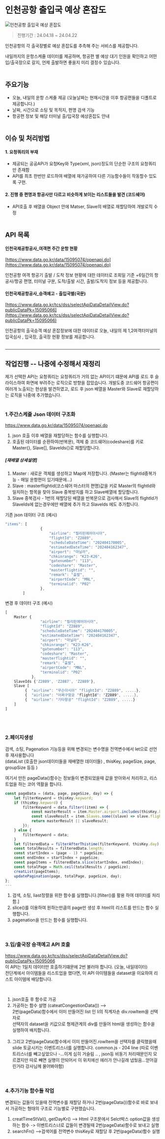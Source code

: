 # 인천공항 출입국 예상 혼잡도

<img src="./common/img/readme.jpg" alt="인천공항 출입국 예상 혼잡도">

> 진행기간 : 24.04.18 ~ 24.04.22

인천공항의 각 출국장별로 예상 혼잡도를 추측해 주는 서비스를 제공합니다.

내일까지의 운항스케쥴 데이터를 제공하며, 항공편 별 예상 대기 인원을 확인하고 어떤 입/출국장으로 갈지, 언제 출발하면 좋을지 미리 결정수 있습니다.
<br><br>

## 주요기능

-   오늘, 내일의 운항 스케쥴 제공 (오늘날짜는 현재시간을 이후 항공편들을 디폴트로 제공합니다.)
-   날짜, 시간으로 소팅 및 목적지, 편명 검색 기능
-   항공편 정보 및 해당 터미널 출/입국장 예상혼잡도 안내
    <br><br>

## 이슈 및 처리방법

#### 1. 요청쿼리의 부재

-   제공되는 공공APi가 요청Key와 Type(xml, json)정도의 단순한 구조의 요청쿼리만 존재함
-   API를 최초 한번만 로드하여 배열에 재가공하여 다른 기능함수들이 작동할수 있도록 구현.

#### 2. 진행 중 편명과 항공사만 다르고 비슷하게 보이는 리스트들을 발견 (코드쉐어)

-   API호출 후 배열을 Object 안에 Matser, Slave의 배열로 재할당하여 개발로직 수정
    <br><br>


## API 목록

#### 인천국제공항공사\_여객편 주간 운항 현황

[https://www.data.go.kr/data/15095074/openapi.do](https://www.data.go.kr/data/15095074/openapi.do)

인천공항 여객 항공기 출발 / 도착 정보 현황에 대한 데이터로 조회일 기준 +6일간의 항공사/항공 편명, 터미널 구분, 도착/출발 시간, 출발/도착지 정보 등을 제공합니다.

#### 인천국제공항공사\_승객예고 - 출입국별(국문)

[https://www.data.go.kr/tcs/dss/selectApiDataDetailView.do?publicDataPk=15095066](https://www.data.go.kr/tcs/dss/selectApiDataDetailView.do?publicDataPk=15095066)

인천공항의 출국승객 예상 혼잡정보에 대한 데이터로 오늘, 내일의 제 1,2여객터미널의 입국심사 , 입국장, 출국장 현황 정보를 제공합니다.
  <br><br>

---
  
## 작업진행 -- 나중에 수정해서 재정리 
제가 선택한 API는 요청쿼리는 요청쿼리가 거의 없는 API이기 떄문에 API를 로드 후 슬라이스하여 화면에 부려주는 로직으로 방향을 잡았습니다.
개발도중 코드쉐어 항공편이 여러개 노출되는 현상을 발견하였고, 로드 후 json 배열을 Master와 Slave로 재할당하는 로직을 나중에 추가했습니다.
<br><br>
### 1.주간스케쥴 Json 데이터 구조화

https://www.data.go.kr/data/15095074/openapi.do <br>

1. json 호출 이후 배열을 재할당하는 함수를 실행합니다.<br>
2. 호출된 데이터를 순환하여(반복문), 객체 중 코드쉐어(codeshare)를 키로 Master{}, Slave[], SlaveIds{}로 재할당합니다.<br>

##### [재배열 상세설명]

1.  Master : 새로운 객체를 생성하고 Map에 저장합니다. (Master는 flightId중복가능 - 매일 운항편이 있기때문에...)<br>
2.  Slave : masterflightid(코스쉐어 마스터의 편명)값을 키로 Master의 flightId와 일치하는 항목을 찾아 Slave 중복방지를 하고 Slave배열에 할당합니다.<br>
3.  Slave 중복검사 - 1번의 재할당된 배열을 반복문으로 검사해서 Slave의 flightId가 SlaveIds에 없는경우에만 배열에 추가 하고 SlaveIds 에도 추가합니다.<br>


기존 json 데이터 구조 (예시)

```javascript
"items": [
                {
                    "airline": "필리핀에어아시아",
                    "flightId": "Z2889",
                    "scheduleDateTime": "202404170005",
                    "estimatedDateTime": "202404162347",
                    "airport": "마닐라",
                    "chkinrange": "K23-K26",
                    "gatenumber": "113",
                    "codeshare": "Master",
                    "masterflightid": "",
                    "remark": "출발",
                    "airportCode": "MNL",
                    "terminalid": "P02"
                },
		]
```

변경 후 데이터 구조 (예시)

```javascript
[
	Master {
			    "airline": "필리핀에어아시아",
			    "flightId": "Z2889",
			    "scheduleDateTime": "202404170005",
			    "estimatedDateTime": "202404162347",
			    "airport": "마닐라",
			    "chkinrange": "K23-K26",
			    "gatenumber": "113",
			    "codeshare": "Master",
			    "masterflightid": "",
			    "remark": "출발",
			    "airportCode": "MNL",
			    "terminalid": "P02"
			},
	SlaveIds {'Z2889', 'Z2887', 'Z2889'},
	Slave [
		 {  "airline": "무슨아시아" "flightId": "Z2889", .....},
		 {  "airline": "어쩌구항공 "flightId": "Z2889", .....},
		 {  "airline": "기타항공" "flightId": "Z2889", .....}
	]
]
```
<br><br>
### 2.페이지생성

검색, 소팅, Pagenation 기능등을 위해 변경되는 변수명을 전역변수에서 let으로 선언 후 재사용합니다<br>
(dataList (호출한 json데이터들을 재배열한 데이터들) , thisKey, pageSize, page, groupSize 등등 )

여기서 만든 pageData()함수는 정보들이 변경되었을때 값을 받아와서 처리하고, 리스트업을 하는 코어 역활을 합니다.
```javascript
const pageData = (data, page, pageSize, day) => {
    let filterKeyword = thisKey.keyword;
    if (thisKey.keyword) {
        filterKeyword = data.filter((item) => {
            const masterResult = item.Master.airport.includes(thisKey.keyword) || item.Master.airportCode.includes(thisKey.keyword) || item.Master.flightId.includes(thisKey.keyword);
            const slaveResult = item.Slaves.some((slave) => slave.flightId.includes(thisKey.keyword));
            return masterResult || slaveResult;
        });
    } else {
        filterKeyword = data;
    }
    let filteredData = filterAfterThistime(filterKeyword, thisKey.day);
    const totalResults = filteredData.length;
    const startIndex = (page - 1) * pageSize;
    const endIndex = startIndex + pageSize;
    const pageItems = filteredData.slice(startIndex, endIndex);
    const totalPage = Math.ceil(totalResults / pageSize);
    creatList(pageItems);
    updatePagination(page, totalPage, pageSize, day);
};
---
```
1. 검색, 소팅, liast정렬을 위한 함수를 실행합니다.[filter()를 활용 하여 데이터를 처리 함.]<br>
2. slice()를 이용하여 원하는만큼의 page만 생성 후 html의 리스트를 만드는 함수 실행합니다.<br>
3. pagenation을 만드는 함수를 실행합니다.<br>
<br><br>
### 3.입/출국장 승객예고 API 호출

https://www.data.go.kr/tcs/dss/selectApiDataDetailView.do?publicDataPk=15095066<br>
이 API는 1일치 데이터만 호출하기떄문에 2번 불러야 합니다. (오늘, 내일데이터)<br>
전단계에서 아이템들을 리스트업을 했다면, 이 API 아이템들을 dataset을 이요하여 리스트 아이템에 배당합니다. 

<br>

1. json호출 후 함수로 가공 <br>
2. 가공하는 함수 설명 (cateatCongestionData()) --> <br>
   2번(pageData)함수에서 이미 만들어진 list 인 li의 직계자손 div.rowItem을 선택자로 <br>
   선택자의 dataset을 키값으로 형제관계의 div를 만들어 html을 생성하는 함수을 실행하여 배치합니다.<br>
   <br>
3. 그리고 2번(pageData)함수에서 이미 만들어진.rowItem을 선택자를 클릭했을때 <br>
   slide 토글시키는 이벤트리스너를 실행합니다. common.js - 204 line (따로 이벤트리스너를 빼고싶었으나 -...이게 심히 거슬림 .. , json등 비동기 처리때문인지 모르겠지만 따로 빼면 실행이 안되어서 이 위치에선 에러가 안나길래 냅뒀음...얻어걸린거라 강사님께 물어봐야함) <br>
<br><br>
### 4.추가기능 함수들 작업

변경되는 값들이 있을때 전역변수를 재할당 하거나 2번(pageData())함수로 바로 보내서 가공하는 형태의 구조로 기능별로 구현했습니다.

1. creatTimeStVal(), getDayKr() --> Html 구조문에서 Selct박스 option값을 생성하는 함수 -> 이벤트리스너로 값들이 변경될때 2번(pageData)함수로 보내고 실행 <br>
2. searchFn() -->검색어를 전역변수 thisKey로 재할당 후 2번(pageData)함수 실행 <br>
